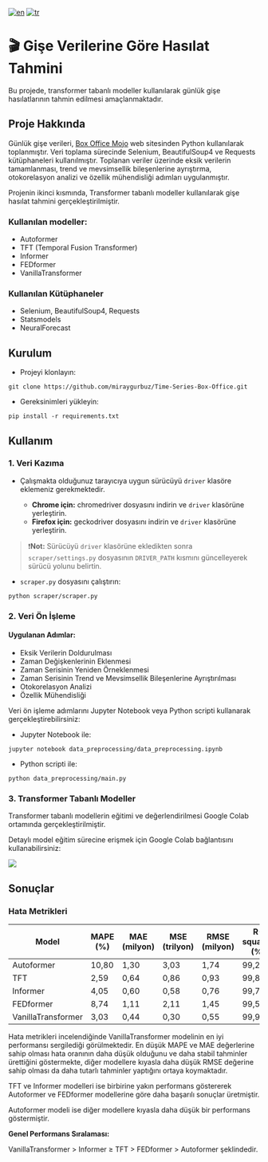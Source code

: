 [![en](https://img.shields.io/badge/lang-en-blue.svg)](https://github.com/miraygurbuz/Time-Series-Box-Office/blob/main/README.md)
[![tr](https://img.shields.io/badge/lang-tr-red.svg)](https://github.com/miraygurbuz/Time-Series-Box-Office/blob/main/README.tr.md)
# 🎬 Gişe Verilerine Göre Hasılat Tahmini
Bu projede, transformer tabanlı modeller kullanılarak günlük gişe hasılatlarının tahmin edilmesi amaçlanmaktadır.
## Proje Hakkında
Günlük gişe verileri, [Box Office Mojo](https://www.boxofficemojo.com/date/) web sitesinden Python kullanılarak toplanmıştır. Veri toplama sürecinde Selenium, BeautifulSoup4 ve Requests kütüphaneleri kullanılmıştır. Toplanan veriler üzerinde eksik verilerin tamamlanması, trend ve mevsimsellik bileşenlerine ayrıştırma, otokorelasyon analizi ve özellik mühendisliği adımları uygulanmıştır.

Projenin ikinci kısmında, Transformer tabanlı modeller kullanılarak gişe hasılat tahmini gerçekleştirilmiştir.

### Kullanılan modeller:
- Autoformer
- TFT (Temporal Fusion Transformer)
- Informer
- FEDformer
- VanillaTransformer

### Kullanılan Kütüphaneler
- Selenium, BeautifulSoup4, Requests
- Statsmodels
- NeuralForecast

## Kurulum
* Projeyi klonlayın:
```
git clone https://github.com/miraygurbuz/Time-Series-Box-Office.git
```
* Gereksinimleri yükleyin:
```
pip install -r requirements.txt
```

## Kullanım
### 1. Veri Kazıma
* Çalışmakta olduğunuz tarayıcıya uygun sürücüyü `driver` klasöre eklemeniz gerekmektedir.

   * **Chrome için:** chromedriver dosyasını indirin ve `driver` klasörüne yerleştirin.
   * **Firefox için:** geckodriver dosyasını indirin ve  `driver` klasörüne yerleştirin.
  
> ❗**Not:** Sürücüyü `driver` klasörüne ekledikten sonra `scraper/settings.py` dosyasının `DRIVER_PATH` kısmını güncelleyerek sürücü yolunu belirtin.
* `scraper.py` dosyasını çalıştırın:
```
python scraper/scraper.py
```

### 2. Veri Ön İşleme
#### Uygulanan Adımlar:
* Eksik Verilerin Doldurulması
* Zaman Değişkenlerinin Eklenmesi
* Zaman Serisinin Yeniden Örneklenmesi
* Zaman Serisinin Trend ve Mevsimsellik Bileşenlerine Ayrıştırılması
* Otokorelasyon Analizi
* Özellik Mühendisliği
  
Veri ön işleme adımlarını Jupyter Notebook veya Python scripti kullanarak gerçekleştirebilirsiniz:
* Jupyter Notebook ile:
```
jupyter notebook data_preprocessing/data_preprocessing.ipynb
```
* Python scripti ile:
```
python data_preprocessing/main.py
```
### 3. Transformer Tabanlı Modeller
Transformer tabanlı modellerin eğitimi ve değerlendirilmesi Google Colab ortamında gerçekleştirilmiştir. 
  
Detaylı model eğitim sürecine erişmek için Google Colab bağlantısını kullanabilirsiniz:

[![](https://colab.research.google.com/assets/colab-badge.svg)](https://colab.research.google.com/gist/miraygurbuz/e26773471c3ba83e45a00a9cef97f7b5/transformers.ipynb)

## Sonuçlar 
### Hata Metrikleri

| Model               | MAPE (%)| MAE (milyon) | MSE (trilyon) | RMSE (milyon) | R-squared (%)|
|---------------------|---------|--------------|---------------|---------------|------------|
| Autoformer          | 10,80 | 1,30         | 3,03          | 1,74          | 99,29     |
| TFT                 | 2,59  | 0,64         | 0,86          | 0,93          | 99,80     |
| Informer            | 4,05  | 0,60         | 0,58          | 0,76          | 99,73     |
| FEDformer           | 8,74  | 1,11         | 2,11          | 1,45          | 99,51     |
| VanillaTransformer  | 3,03  | 0,44         | 0,30          | 0,55          | 99,93     |

Hata metrikleri incelendiğinde VanillaTransformer modelinin en iyi performansı sergilediği görülmektedir. En düşük MAPE ve MAE değerlerine sahip olması hata oranının daha düşük olduğunu ve daha stabil tahminler ürettiğini göstermekte, diğer modellere kıyasla daha düşük RMSE değerine sahip olması da daha tutarlı tahminler yaptığını ortaya koymaktadır.

TFT ve Informer modelleri ise birbirine yakın performans göstererek Autoformer ve FEDformer modellerine göre daha başarılı sonuçlar üretmiştir.

Autoformer modeli ise diğer modellere kıyasla daha düşük bir performans göstermiştir.

**Genel Performans Sıralaması:**

VanillaTransformer > Informer ≥ TFT > FEDformer > Autoformer şeklindedir.
